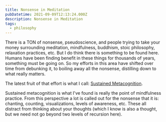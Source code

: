 ```yaml
---
title: Nonsense in Meditation
pubDatetime: 2021-09-09T12:13:24.000Z
description: Nonsense in Meditation
tags:
  - philosophy
---
```


There is a TON of nonsense, pseudoscience, and people trying to take your money surrounding
meditation, mindfulness, buddhism, stoic philosophy, relaxation practices, etc. But I do think there
is something to be found here. Humans have been finding benefit in these things for thousands of
years, something must be going on. So my efforts in this area have shifted over time from debunking
it, to boiling away all the nonsense, distilling down to what really matters.

The latest fruit of that effort is what I call:
[Sustained Metacognition](09-09-sustained-metacognition).

Sustained metacognition is what I've found is really the point of mindfulness practice. From this
perspective a lot is called out for the nonsense that it is: chanting, counting, visualizations,
levels of awareness, etc. These all distract from thinking about your thoughts (which I know is also
a thought, but we need not go beyond two levels of recursion here).
